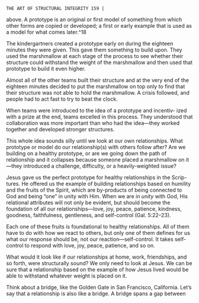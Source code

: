 ```
THE ART OF STRUCTURAL INTEGRITY 159 |
```
above. A prototype is an original or first model of something from which other
forms are copied or developed; a first or early example that is used as a model
for what comes later.^18

The kindergartners created a prototype early on during the eighteen
minutes they were given. This gave them something to build upon. They used
the marshmallow at each stage of the process to see whether their structure
could withstand the weight of the marshmallow and then used that prototype
to build it even higher.

Almost all of the other teams built their structure and at the very end of
the eighteen minutes decided to put the marshmallow on top only to find that
their structure was not able to hold the marshmallow. A crisis followed, and
people had to act fast to try to beat the clock.

When teams were introduced to the idea of a prototype and incentiv-
ized with a prize at the end, teams excelled in this process. They understood
that collaboration was more important than who had the idea—they worked
together and developed stronger structures.

This whole idea sounds silly until we look at our own relationships. What
prototype or model do our relationship(s) with others follow after? Are we
building on a healthy prototype, or are we going down the path of relationship
and it collapses because someone placed a marshmallow on it—they introduced
a challenge, difficulty, or a heavily-weighted issue?

Jesus gave us the perfect prototype for healthy relationships in the Scrip-
tures. He offered us the example of building relationships based on humility and
the fruits of the Spirit, which are by-products of being connected to God and
being “one” in unity with Him. When we are _in unity_ with God, His relational
attributes will not only be evident, but should become the foundation of all
our relationships—love, joy, peace, patience, kindness, goodness, faithfulness,
gentleness, and self-control (Gal. 5:22–23).

Each one of these fruits is foundational to healthy relationships. All of
them have to do with how we react to others, but only one of them defines
for us what our response should be, not our reaction—self-control. It takes
self-control to respond with love, joy, peace, patience, and so on.

What would it look like if our relationships at home, work, friendships,
and so forth, were structurally sound? We only need to look at Jesus. We can be
sure that a relationship based on the example of how Jesus lived would be able
to withstand whatever weight is placed on it.

Think about a bridge, like the Golden Gate in San Francisco, California.
Let’s say that a relationship is also like a bridge. A bridge spans a gap between